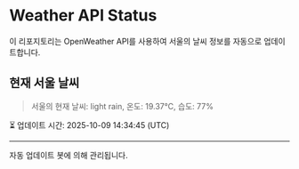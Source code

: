 
# Weather API Status

이 리포지토리는 OpenWeather API를 사용하여 서울의 날씨 정보를 자동으로 업데이트합니다.

## 현재 서울 날씨
> 서울의 현재 날씨: light rain, 온도: 19.37°C, 습도: 77%

⏳ 업데이트 시간: 2025-10-09 14:34:45 (UTC)

---
자동 업데이트 봇에 의해 관리됩니다.
